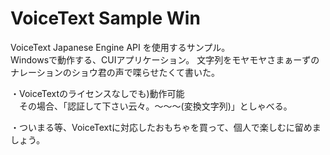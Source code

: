 VoiceText Sample Win
=============

VoiceText Japanese Engine API を使用するサンプル。<br>
Windowsで動作する、CUIアプリケーション。
文字列をモヤモヤさまぁーずのナレーションのショウ君の声で喋らせたくて書いた。<br>

・VoiceTextのライセンスなしでも)動作可能<br>
　その場合、「認証して下さい云々。～～～(変換文字列)」としゃべる。

・ついまる等、VoiceTextに対応したおもちゃを買って、個人で楽しむに留めましょう。

